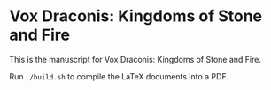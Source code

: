 # Vox Draconis: Kingdoms of Stone and Fire

This is the manuscript for Vox Draconis: Kingdoms of Stone and Fire.

Run `./build.sh` to compile the LaTeX documents into a PDF.
